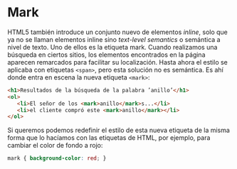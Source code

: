 # Mark

HTML5 también introduce un conjunto nuevo de elementos _inline_, solo que ya no se llaman elementos inline sino _text-level semantics_ o semántica a nivel de texto. Uno de ellos es la etiqueta mark. Cuando realizamos una búsqueda en ciertos sitios, los elementos encontrados en la página aparecen remarcados para facilitar su localización. Hasta ahora el estilo se aplicaba con etiquetas `<span>`, pero esta solución no es semántica. Es ahí donde entra en escena la nueva etiqueta `<mark>`:


```html
<h1>Resultados de la búsqueda de la palabra ’anillo’</h1>
<ol>
   <li>El señor de los <mark>anillo</mark>s...</li>
   <li>el cliente compró este <mark>anillo</mark></li>
</ol>
```

Si queremos podemos redefinir el estilo de esta nueva etiqueta de la misma forma que lo hacíamos con las etiquetas de HTML, por ejemplo, para cambiar el color de fondo a rojo:


```css
mark { background-color: red; }
```
